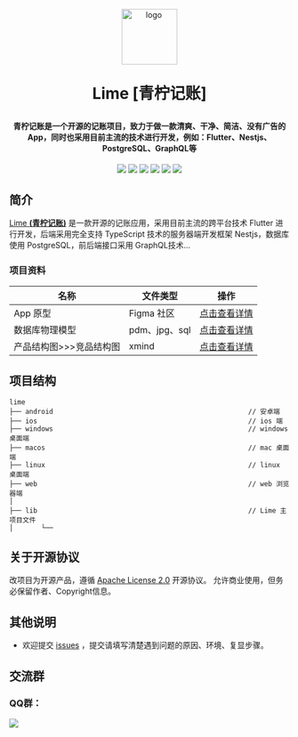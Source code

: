 <p align="center">
	<img alt="logo" height="100px" width="100px" src="https://raw.githubusercontent.com/feiyu-rs/whale-docs/main/lime/readme_imgs/lime_logo.png">
</p>
<h1 align="center" style="margin: 30px 0 30px; font-weight: bold;">Lime [青柠记账]</h1>
<h4 align="center">青柠记账是一个开源的记账项目，致力于做一款清爽、干净、简洁、没有广告的App，同时也采用目前主流的技术进行开发，例如：Flutter、Nestjs、PostgreSQL、GraphQL等</h4>
<p align="center">
	<a><img src="https://img.shields.io/github/stars/feiyu-rs/lime?style=social"></a>
    <a><img src="https://img.shields.io/github/forks/feiyu-rs/lime?style=social"></a>
	<a><img src="https://img.shields.io/github/issues/feiyu-rs/lime"></a>
	<a><img src="https://img.shields.io/github/repo-size/feiyu-rs/lime"></a>
	<a><img src="https://img.shields.io/badge/Lime-v1.0.0-brightgreen"></a>
	<a><img src="https://img.shields.io/github/license/feiyu-rs/lime"></a>
</p>

## 简介

[Lime **(青柠记账)**](https://github.com/feiyu-rs/lime) 是一款开源的记账应用，采用目前主流的跨平台技术 Flutter 进行开发，后端采用完全支持 TypeScript 技术的服务器端开发框架 Nestjs，数据库使用 PostgreSQL，前后端接口采用 GraphQL技术...

### 项目资料

|名称|文件类型|操作
|-|-|-|
|App 原型|Figma 社区|[点击查看详情](https://www.figma.com/community/file/1122536773250851621)|
|数据库物理模型|pdm、jpg、sql|[点击查看详情](https://github.com/feiyu-rs/whale-docs/tree/main/lime/%E6%95%B0%E6%8D%AE%E5%BA%93%E7%89%A9%E7%90%86%E6%A8%A1%E5%9E%8B%E5%9B%BE)|
|产品结构图>>>竞品结构图|xmind|[点击查看详情](https://github.com/feiyu-rs/whale-docs/tree/main/lime/%E4%BA%A7%E5%93%81%E7%BB%93%E6%9E%84%E5%9B%BE/%E7%AB%9E%E5%93%81%E7%BB%93%E6%9E%84%E5%9B%BE)|

## 项目结构

~~~
lime
├── android                                                 // 安卓端
├── ios                                                     // ios 端
├── windows                                                 // windows 桌面端
├── macos                                                   // mac 桌面端
├── linux                                                   // linux 桌面端
├── web                                                     // web 浏览器端
│
├── lib                                                     // Lime 主项目文件
│       └── 
~~~

## 关于开源协议

改项目为开源产品，遵循 [Apache License 2.0](https://github.com/feiyu-rs/lime/blob/main/LICENSE) 开源协议。 允许商业使用，但务必保留作者、Copyright信息。

## 其他说明

- 欢迎提交 [issues](https://github.com/feiyu-rs/lime/issues) ，提交请填写清楚遇到问题的原因、环境、复显步骤。

## 交流群

### QQ群：

<a href="https://qm.qq.com/cgi-bin/qm/qr?k=2Qcv_tL-4hJQJpy8y41cpkx5tM-ENWaO&jump_from=webapi"><img src="https://img.shields.io/badge/%E5%8F%AF%E5%8A%A0-742462745-brightgreen"></a>